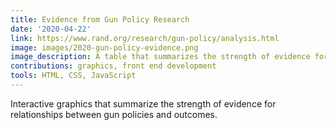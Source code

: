```yaml
---
title: Evidence from Gun Policy Research
date: '2020-04-22'
link: https://www.rand.org/research/gun-policy/analysis.html
image: images/2020-gun-policy-evidence.png
image_description: A table that summarizes the strength of evidence for how gun policies affect outcomes.
contributions: graphics, front end development
tools: HTML, CSS, JavaScript
---
```


Interactive graphics that summarize the strength of evidence for relationships between gun policies and outcomes.